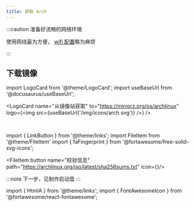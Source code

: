 ```yaml
---
title: 获取 Arch
---
```


:::caution 准备好流畅的网络环境

使用网线最为方便，
[wifi 配置](https://wiki.archlinux.org/title/Iwd_(%E7%AE%80%E4%BD%93%E4%B8%AD%E6%96%87)#%E4%BD%BF%E7%94%A8%E6%96%B9%E6%B3%95)略为麻烦

:::

## 下载镜像

import LogoCard from '@theme/LogoCard';
import useBaseUrl from '@docusaurus/useBaseUrl';

<LogoCard
  name="从镜像站获取"
  to="https://mirrorz.org/os/archlinux"
  logo={<img src={useBaseUrl('/img/icons/arch.svg')} />}
/>

<br/>

import { LinkButton } from '@theme/links';
import FileItem from '@theme/FileItem'
import { faFingerprint } from '@fortawesome/free-solid-svg-icons';

<FileItem button name="校验信息" path="https://archlinux.org/iso/latest/sha256sums.txt" icon={<FontAwesomeIcon icon={faFingerprint} />}/>

<LinkButton outline href="https://wiki.archlinux.org/title/Installation_guide_(%E7%AE%80%E4%BD%93%E4%B8%AD%E6%96%87)" name="安装 Wiki" icon />

<HtmlA href="../bootable" target="_blank">

:::note 下一步，见制作启动盘
:::

</HtmlA>

import { HtmlA } from '@theme/links';
import { FontAwesomeIcon } from '@fortawesome/react-fontawesome';
